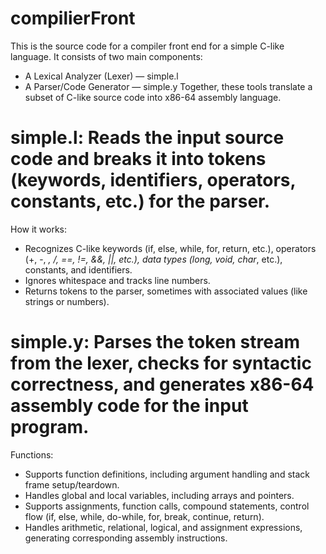 # compilierFront
This is the source code for a compiler front end for a simple C-like language. It consists of two main components:
- A Lexical Analyzer (Lexer) — simple.l
- A Parser/Code Generator — simple.y
Together, these tools translate a subset of C-like source code into x86-64 assembly language.

# simple.l: Reads the input source code and breaks it into tokens (keywords, identifiers, operators, constants, etc.) for the parser.

How it works:
- Recognizes C-like keywords (if, else, while, for, return, etc.), operators (+, -, *, /, ==, !=, &&, ||, etc.), data types (long, void, char*, etc.), constants, and identifiers.
- Ignores whitespace and tracks line numbers.
- Returns tokens to the parser, sometimes with associated values (like strings or numbers).

# simple.y: Parses the token stream from the lexer, checks for syntactic correctness, and generates x86-64 assembly code for the input program.
  
Functions: 
- Supports function definitions, including argument handling and stack frame setup/teardown.
- Handles global and local variables, including arrays and pointers.
- Supports assignments, function calls, compound statements, control flow (if, else, while, do-while, for, break, continue, return).
- Handles arithmetic, relational, logical, and assignment expressions, generating corresponding assembly instructions.


